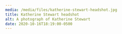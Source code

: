 ```yaml
---
media: /media/files/katherine-stewart-headshot.jpg
title: Katherine Stewart headshot
alt: A photograph of Katherine Stewart
date: 2020-10-16T18:19:00-0500
---
```

